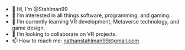 - 👋 Hi, I’m @Stahlman99
- 👀 I’m interested in all things software, programming, and gaming.
- 🌱 I’m currently learning VR development, Metaverse technology, and game design.
- 💞️ I’m looking to collaborate on VR projects.
- 📫 How to reach me: nathanstahlman99@gmail.com

<!---
Stahlman99/Stahlman99 is a ✨ special ✨ repository because its `README.md` (this file) appears on your GitHub profile.
You can click the Preview link to take a look at your changes.
--->
